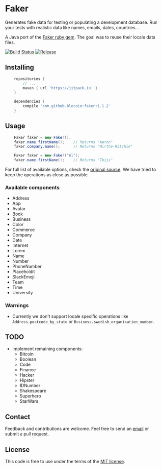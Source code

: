 # Faker

Generates fake data for testing or populating a development database.
Run your tests with realistic data like names, emails, dates, countries...

A Java port of the [Faker ruby gem](https://github.com/stympy/faker/).
The goal was to reuse their locale data files.

[![Build Status](https://travis-ci.org/blocoio/faker.svg?branch=master)](https://travis-ci.org/blocoio/faker)
[![Release](https://img.shields.io/github/release/blocoio/faker.svg?label=maven)](https://jitpack.io/#blocoio/faker)

## Installing

``` groovy
    repositories {
        // ...
        maven { url 'https://jitpack.io' }
    }

    dependencies {
        compile 'com.github.blocoio:faker:1.1.2'
    }
```

## Usage

``` java
    Faker faker = new Faker();
    faker.name.firstName();    // Returns "Aaron"
    faker.company.name();      // Returns "Hirthe-Ritchie"
```
``` java
    Faker faker = new Faker("nl");
    faker.name.firstName();    // Returns "Thijs"
```

For full list of available options, check the [original source](https://github.com/stympy/faker/blob/master/README.md).
We have tried to keep the operations as close as possible.

### Available components

 - Address
 - App
 - Avatar
 - Book
 - Business
 - Color
 - Commerce
 - Company
 - Date
 - Internet
 - Lorem
 - Name
 - Number
 - PhoneNumber
 - Placeholdit
 - SlackEmoji
 - Team
 - Time
 - University

### Warnings

 - Currently we don't support locale specific operations
 like ```Address.postcode_by_state``` or ```Business.swedish_organisation_number```.

## TODO

 - Implement remaining components:
   - Bitcoin
   - Boolean
   - Code
   - Finance
   - Hacker
   - Hipster
   - IDNumber
   - Shakespeare
   - Superhero
   - StarWars

## Contact

Feedback and contributions are welcome.
Feel free to send an [email](mailto:hello@bloco.io) or submit a pull request.

## License

This code is free to use under the terms of the [MIT license](http://opensource.org/licenses/MIT).